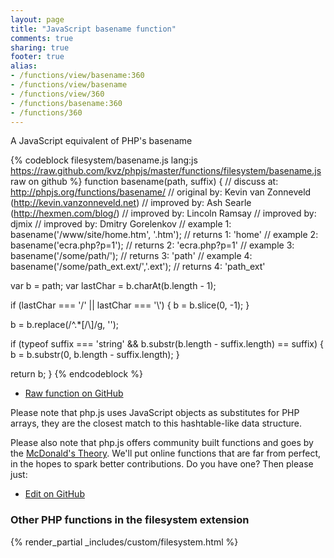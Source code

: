 ```yaml
---
layout: page
title: "JavaScript basename function"
comments: true
sharing: true
footer: true
alias:
- /functions/view/basename:360
- /functions/view/basename
- /functions/view/360
- /functions/basename:360
- /functions/360
---
```

<!-- Generated by Rakefile:build -->
A JavaScript equivalent of PHP's basename

{% codeblock filesystem/basename.js lang:js https://raw.github.com/kvz/phpjs/master/functions/filesystem/basename.js raw on github %}
function basename(path, suffix) {
  //  discuss at: http://phpjs.org/functions/basename/
  // original by: Kevin van Zonneveld (http://kevin.vanzonneveld.net)
  // improved by: Ash Searle (http://hexmen.com/blog/)
  // improved by: Lincoln Ramsay
  // improved by: djmix
  // improved by: Dmitry Gorelenkov
  //   example 1: basename('/www/site/home.htm', '.htm');
  //   returns 1: 'home'
  //   example 2: basename('ecra.php?p=1');
  //   returns 2: 'ecra.php?p=1'
  //   example 3: basename('/some/path/');
  //   returns 3: 'path'
  //   example 4: basename('/some/path_ext.ext/','.ext');
  //   returns 4: 'path_ext'

  var b = path;
  var lastChar = b.charAt(b.length - 1);

  if (lastChar === '/' || lastChar === '\\') {
    b = b.slice(0, -1);
  }

  b = b.replace(/^.*[\/\\]/g, '');

  if (typeof suffix === 'string' && b.substr(b.length - suffix.length) == suffix) {
    b = b.substr(0, b.length - suffix.length);
  }

  return b;
}
{% endcodeblock %}

 - [Raw function on GitHub](https://github.com/kvz/phpjs/blob/master/functions/filesystem/basename.js)

Please note that php.js uses JavaScript objects as substitutes for PHP arrays, they are 
the closest match to this hashtable-like data structure. 

Please also note that php.js offers community built functions and goes by the 
[McDonald's Theory](https://medium.com/what-i-learned-building/9216e1c9da7d). We'll put online 
functions that are far from perfect, in the hopes to spark better contributions. 
Do you have one? Then please just: 

 - [Edit on GitHub](https://github.com/kvz/phpjs/edit/master/functions/filesystem/basename.js)


### Other PHP functions in the filesystem extension
{% render_partial _includes/custom/filesystem.html %}
